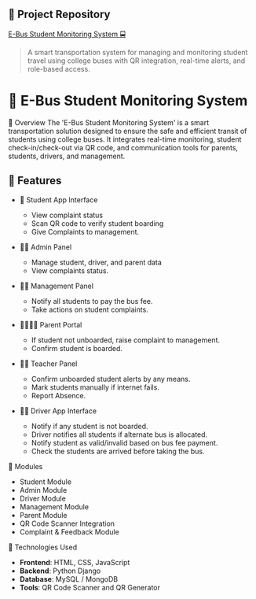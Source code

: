 ## 🔗 Project Repository

[E-Bus Student Monitoring System 🚍](https://github.com/akhil/e-bus-monitoring-system)

> A smart transportation system for managing and monitoring student travel using college buses with QR integration, real-time alerts, and role-based access.


# 🚌 E-Bus Student Monitoring System

📌 Overview
The 'E-Bus Student Monitoring System' is a smart transportation solution designed to ensure the safe and efficient transit of students using college buses. It integrates real-time monitoring, student check-in/check-out via QR code, and communication tools for parents, students, drivers, and management.

## 🔧 Features
- 📱 Student App Interface
  - View complaint status
  - Scan QR code to verify student boarding
  - Give Complaints to management.

- 👨‍🏫 Admin Panel
  - Manage student, driver, and parent data
  - View complaints status.
    
- 🧑‍💼 Management Panel
  - Notify all students to pay the bus fee.
  - Take actions on student complaints.

- 👨‍👩‍👧‍👦 Parent Portal
  - If student not unboarded, raise complaint to management.
  - Confirm student is boarded.

- 🧑‍🏫 Teacher Panel
  - Confirm unboarded student alerts by any means.
  - Mark students manually if internet fails.
  - Report Absence.

- 🧑‍✈️ Driver App Interface
  - Notify if any student is not boarded.
  - Driver notifies all students if alternate bus is allocated.
  - Notify student as valid/invalid based on bus fee payment.
  - Check the students are arrived before taking the bus.

🧱 Modules
- Student Module
- Admin Module
- Driver Module
- Management Module
- Parent Module
- QR Code Scanner Integration
- Complaint & Feedback Module

🔗 Technologies Used
- **Frontend**: HTML, CSS, JavaScript 
- **Backend**: Python Django
- **Database**: MySQL / MongoDB
- **Tools**: QR Code Scanner and QR Generator
